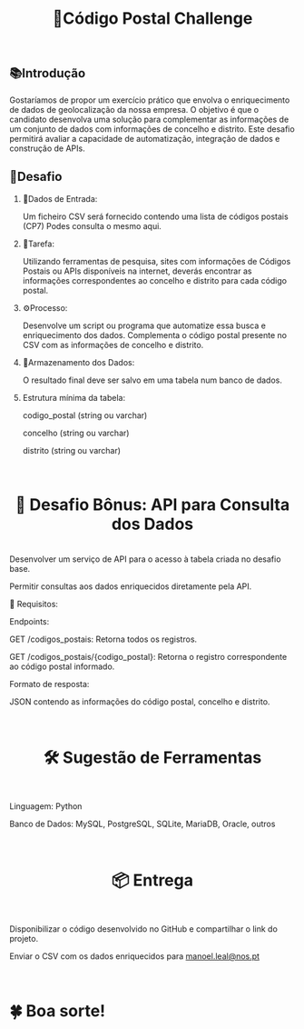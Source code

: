 <div align="center">
		<h1>🚀Código Postal Challenge</h1>
    <br>
</div>

## 📚Introdução
Gostaríamos de propor um exercício prático que envolva o enriquecimento de dados de geolocalização da nossa empresa. O objetivo é que o candidato desenvolva uma solução para complementar as informações de um conjunto de dados com informações de concelho e distrito. Este desafio permitirá avaliar a capacidade de automatização, integração de dados e construção de APIs.

## 🧩Desafio
1) 📂Dados de Entrada:
   
   Um ficheiro CSV será fornecido contendo uma lista de códigos postais (CP7) Podes consulta o mesmo aqui.

3) 🎯Tarefa:
   
   Utilizando ferramentas de pesquisa, sites com informações de Códigos Postais ou APIs disponíveis na internet, deverás encontrar as informações correspondentes ao concelho e distrito para cada código postal.

5) ⚙️Processo:

   Desenvolve um script ou programa que automatize essa busca e enriquecimento dos dados.
   Complementa o código postal presente no CSV com as informações de concelho e distrito.

4) 💾Armazenamento dos Dados:

   O resultado final deve ser salvo em uma tabela num banco de dados.

6) Estrutura mínima da tabela:
   
   codigo_postal (string ou varchar)
   
   concelho (string ou varchar)
   
   distrito (string ou varchar)

<div align="center">
    <br>
		<h1>
        🚀 Desafio Bônus: API para Consulta dos Dados
    </h1>
    <br>
</div>
Desenvolver um serviço de API para o acesso à tabela criada no desafio base.

Permitir consultas aos dados enriquecidos diretamente pela API.

🔗 Requisitos:

Endpoints:

GET /codigos_postais: Retorna todos os registros.

GET /codigos_postais/{codigo_postal}: Retorna o registro correspondente ao código postal informado.

Formato de resposta:

JSON contendo as informações do código postal, concelho e distrito.

<div align="center">
    <br>
		<h1>
        🛠️ Sugestão de Ferramentas
    </h1>
    <br>
</div>

Linguagem: Python

Banco de Dados: MySQL, PostgreSQL, SQLite, MariaDB, Oracle, outros

<div align="center">
    <br>
		<h1>
        📦 Entrega
    </h1>
    <br>
</div>

Disponibilizar o código desenvolvido no GitHub e compartilhar o link do projeto.

Enviar o CSV com os dados enriquecidos para manoel.leal@nos.pt

<div align="left">
    <br>
		<h1>
        🍀 Boa sorte!
    </h1>
    <br>
</div>


